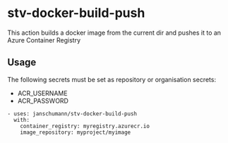 # stv-docker-build-push

This action builds a docker image from the current dir and pushes it to an Azure Container Registry

## Usage

The following secrets must be set as repository or organisation secrets:
- ACR_USERNAME
- ACR_PASSWORD

```
- uses: janschumann/stv-docker-build-push
  with:
    container_registry: myregistry.azurecr.io
    image_repository: myproject/myimage
```
